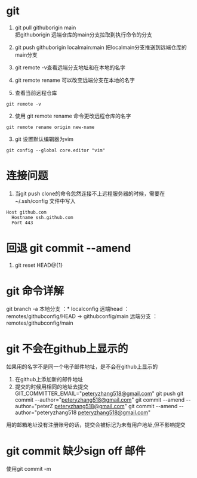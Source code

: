 # git
1. git pull githuborigin main  
把githuborigin 远端仓库的main分支拉取到执行命令的分支
2. git push githuborigin localmain:main
把localmain分支推送到远端仓库的main分支
3. git remote -v查看远端分支地址和在本地的名字
4. git remote rename 可以改变远端分支在本地的名字

1. 查看当前远程仓库
```
git remote -v
```
2. 使用 git remote rename 命令更改远程仓库的名字
```
git remote rename origin new-name
```

3. git 设置默认编辑器为vim
```
git config --global core.editor "vim"
```

# 连接问题
1. 当git push clone的命令忽然连接不上远程服务器的时候，需要在~/.ssh/config
   文件中写入
```
Host github.com
  Hostname ssh.github.com
  Port 443
```

# 回退 git commit --amend
1. git reset HEAD@{1}

# git 命令详解
 git branch -a
本地分支    ：* localconfig
远端head    ：  remotes/githubconfig/HEAD -> githubconfig/main
远端分支    ：  remotes/githubconfig/main


# git 不会在github上显示的
如果用的名字不是同一个电子邮件地址，是不会在github上显示的
1. 在github上添加新的邮件地址
2. 提交的时候用相同的地址去提交
GIT_COMMITTER_EMAIL="peteryzhang518@gmail.com" git push
git commit --author="peteryzhang518@gmail.com"
git commit --amend --author="peterZ <peteryzhang518@gmail.com>"
git commit --amend --author="peteryzhang518 <peteryzhang518@gmail.com>"


用的邮箱地址没有注册账号的话，提交会被标记为未有用户地址,但不影响提交

# git commit 缺少sign off 邮件
使用git  commit  -m

